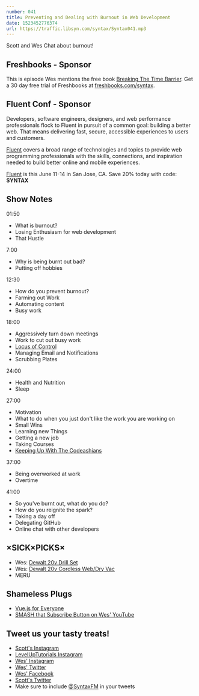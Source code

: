 ```yaml
---
number: 041
title: Preventing and Dealing with Burnout in Web Development
date: 1523452776374
url: https://traffic.libsyn.com/syntax/Syntax041.mp3
---
```


Scott and Wes Chat about burnout!

## Freshbooks - Sponsor

This is episode Wes mentions the free book [Breaking The Time Barrier](https://www.freshbooks.com/ebooks/breaking-the-time-barrier). Get a 30 day free trial of Freshbooks at [freshbooks.com/syntax](https://freshbooks.com/syntax).

## Fluent Conf - Sponsor

Developers, software engineers, designers, and web performance professionals flock to Fluent in pursuit of a common goal: building a better web. That means delivering fast, secure, accessible experiences to users and customers.

[Fluent](https://conferences.oreilly.com/fluent/fl-ca) covers a broad range of technologies and topics to provide web programming professionals with the skills, connections, and inspiration needed to build better online and mobile experiences.

[Fluent](https://conferences.oreilly.com/fluent/fl-ca) is this June 11-14 in San Jose, CA. Save 20% today with code: **SYNTAX**

## Show Notes

01:50

- What is burnout?
- Losing Enthusiasm for web development
- That Hustle

7:00

- Why is being burnt out bad?
- Putting off hobbies

12:30

- How do you prevent burnout?
- Farming out Work
- Automating content
- Busy work

18:00

- Aggressively turn down meetings
- Work to cut out busy work
- [Locus of Control](https://en.wikipedia.org/wiki/Locus_of_control)
- Managing Email and Notifications
- Scrubbing Plates

24:00

- Health and Nutrition
- Sleep

27:00

- Motivation
- What to do when you just don't like the work you are working on
- Small Wins
- Learning new Things
- Getting a new job
- Taking Courses
- [Keeping Up With The Codeashians](https://syntax.fm/show/035/keeping-up-with-the-codeashians-dealing-with-our-fast-paced-industry)

37:00

- Being overworked at work
- Overtime

41:00

- So you've burnt out, what do you do?
- How do you reignite the spark?
- Taking a day off
- Delegating GitHub
- Online chat with other developers

## ×SICK×PICKS×

- Wes: [Dewalt 20v Drill Set](https://amzn.to/2GPYlLL)
- Wes: [Dewalt 20v Cordless Web/Dry Vac](https://amzn.to/2qoZE9f)
- MERU

## Shameless Plugs

- [Vue.js for Everyone](https://LevelUpTutorials.com/store)
- [SMASH that Subscribe Button on Wes' YouTube](https://www.youtube.com/wesbos)

## Tweet us your tasty treats!

- [Scott's Instagram](https://www.instagram.com/stolinski/)
- [LevelUpTutorials Instagram](https://www.instagram.com/LevelUpTutorials/)
- [Wes' Instagram](https://www.instagram.com/wesbos/)
- [Wes' Twitter](https://twitter.com/wesbos)
- [Wes' Facebook](https://www.facebook.com/wesbos.developer)
- [Scott's Twitter](https://twitter.com/stolinski)
- Make sure to include [@SyntaxFM](https://twitter.com/SyntaxFM) in your tweets
